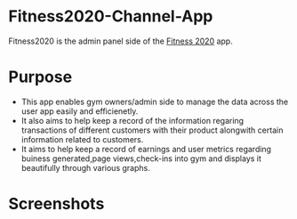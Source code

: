 # Fitness2020-Channel-App

Fitness2020 is the admin panel side of the [Fitness 2020](https://github.com/rishabh-hub/Fitness2020) app.

# Purpose
* This app enables gym owners/admin side to manage the data across the user app easily and efficienetly.
* It also aims to help keep a record of the information regaring transactions of different customers with their product alongwith certain information related to customers.
* It aims to help keep a record of earnings and user metrics regarding buiness generated,page views,check-ins into gym and displays it beautifully through various graphs.

# Screenshots
<br />
<!--
  <p float="left">
  
  <img src="https://github.com/ayush-sharma2601/rady-app/blob/master/WhatsApp%20Image%202021-05-11%20at%2021.43.56.jpeg" width="300"hspace="10"  />
  <img src="https://github.com/ayush-sharma2601/rady-app/blob/master/WhatsApp%20Image%202021-05-11%20at%2021.43.56%20(1).jpeg" width="300" hspace="10" />
  <img src="https://github.com/ayush-sharma2601/rady-app/blob/master/WhatsApp%20Image%202021-05-11%20at%2021.43.56%20(2).jpeg" width="300" /> 
  <img src="https://github.com/ayush-sharma2601/rady-app/blob/master/WhatsApp%20Image%202021-05-11%20at%2021.43.56%20(3).jpeg" width="300"hspace="10"  />
  <img src="https://github.com/ayush-sharma2601/rady-app/blob/master/WhatsApp%20Image%202021-05-11%20at%2021.43.56%20(4).jpeg" width="300"hspace="10"  />
  <img src="https://github.com/ayush-sharma2601/rady-app/blob/master/WhatsApp%20Image%202021-05-11%20at%2021.43.56%20(5).jpeg" width="300" hspace="10" />
  <img src="https://github.com/ayush-sharma2601/rady-app/blob/master/WhatsApp%20Image%202021-05-11%20at%2021.43.56%20(6).jpeg" width="300" /> 
  <img src="https://github.com/ayush-sharma2601/rady-app/blob/master/WhatsApp%20Image%202021-05-11%20at%2021.43.56%20(7).jpeg" width="300"hspace="10"  />
  <img src="https://github.com/ayush-sharma2601/rady-app/blob/master/WhatsApp%20Image%202021-05-11%20at%2021.43.56%20(8).jpeg" width="300" hspace="10" />
  <img src="https://github.com/ayush-sharma2601/rady-app/blob/master/WhatsApp%20Image%202021-05-11%20at%2021.43.56%20(9).jpeg" width="300" /> 
  -->

</p>

## Team Members
* [Rishabh Singh](https://github.com/rishabh-hub)
* [Ayush Sharma](https://github.com/ayush-sharma2601)
